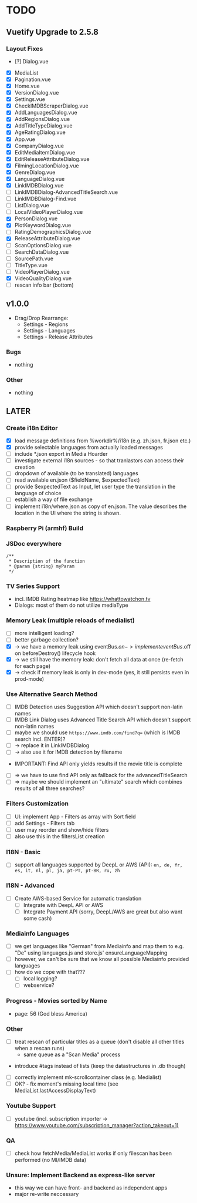 # TODO

## Vuetify Upgrade to 2.5.8

### Layout Fixes

- [?] Dialog.vue

- [x] MediaList
- [x] Pagination.vue
- [x] Home.vue
- [x] VersionDialog.vue
- [x] Settings.vue
- [x] CheckIMDBScraperDialog.vue
- [x] AddLanguagesDialog.vue
- [x] AddRegionsDialog.vue
- [x] AddTitleTypeDialog.vue
- [x] AgeRatingDialog.vue
- [x] App.vue
- [x] CompanyDialog.vue
- [x] EditMediaItemDialog.vue
- [x] EditReleaseAttributeDialog.vue
- [x] FilmingLocationDialog.vue
- [x] GenreDialog.vue
- [x] LanguageDialog.vue
- [x] LinkIMDBDialog.vue
- [ ] LinkIMDBDialog-AdvancedTitleSearch.vue
- [ ] LinkIMDBDialog-Find.vue
- [ ] ListDialog.vue
- [ ] LocalVideoPlayerDialog.vue
- [x] PersonDialog.vue
- [x] PlotKeywordDialog.vue
- [ ] RatingDemographicsDialog.vue
- [x] ReleaseAttributeDialog.vue
- [ ] ScanOptionsDialog.vue
- [ ] SearchDataDialog.vue
- [ ] SourcePath.vue
- [ ] TitleType.vue
- [ ] VideoPlayerDialog.vue
- [x] VideoQualityDialog.vue
- [ ] rescan info bar (bottom)

## v1.0.0

- Drag/Drop Rearrange:
  - Settings - Regions
  - Settings - Languages
  - Settings - Release Attributes

### Bugs

- nothing

### Other

- nothing

## LATER

### Create i18n Editor

- [x] load message definitions from %workdir%/i18n (e.g. zh.json, fr.json etc.)
- [x] provide selectable languages from actually loaded messages
- [ ] include *.json export in Media Hoarder
- [ ] investigate external i18n sources - so that tranlastors can access their creation
- [ ] dropdown of available (to be translated) languages
- [ ] read available en.json ($fieldName, $expectedText)
- [ ] provide $expectedText as Input, let user type the translation in the language of choice
- [ ] establish a way of file exchange
- [ ] implement i18n/where.json as copy of en.json. The value describes the location in the UI where the string is shown.

### Raspberry Pi (armhf) Build

### JSDoc everywhere

```text
/**
 * Description of the function
 * @param {string} myParam
 */
```

### TV Series Support

- incl. IMDB Rating heatmap like <https://whattowatchon.tv>
- Dialogs: most of them do not utilize mediaType

### Memory Leak (multiple reloads of medialist)

- [ ] more intelligent loading?
- [ ] better garbage collection?
- [x] -> we have a memory leak using eventBus.$on -> implement eventBus.$off on beforeDestroy() lifecycle hook
- [x] -> we still have the memory leak: don't fetch all data at once (re-fetch for each page)
- [x] -> check if memory leak is only in dev-mode (yes, it still persists even in prod-mode)

### Use Alternative Search Method

- [ ] IMDB Detection uses Suggestion API which doesn't support non-latin names
- [ ] IMDB Link Dialog uses Advanced Title Search API which doesn't support non-latin names
- [ ] maybe we should use `https://www.imdb.com/find?q=` (which is IMDB search incl. ENTER)?
- [ ] -> replace it in LinkIMDBDialog
- [ ] -> also use it for IMDB detection by filename
- IMPORTANT: Find API only yields results if the movie title is complete
- [ ] => we have to use find API only as fallback for the advancedTitleSearch
- [ ] => maybe we should implement an "ultimate" search which combines results of all three searches?

### Filters Customization

- [ ] UI: implement App - Filters as array with Sort field
- [ ] add Settings - Filters tab
- [ ] user may reorder and show/hide filters
- [ ] also use this in the filtersList creation

### I18N - Basic

- [ ] support all languages supported by DeepL or AWS (API): `en, de, fr, es, it, nl, pl, ja, pt-PT, pt-BR, ru, zh`

### I18N - Advanced

- [ ] Create AWS-based Service for automatic translation
  - [ ] Integrate with DeepL API or AWS
  - [ ] Integrate Payment API (sorry, DeepL/AWS are great but also want some cash)

### Mediainfo Languages

- [ ] we get languages like "German" from Mediainfo and map them to e.g. "De" using languages.js and store.js' ensureLanguageMapping
- [ ] however, we can't be sure that we know all possible Mediainfo provided languages
- [ ] how do we cope with that???
  - [ ] local logging?
  - [ ] webservice?

### Progress - Movies sorted by Name

- page: 56 (God bless America)

### Other

- [ ] treat rescan of particular titles as a queue (don't disable all other titles when a rescan runs)
  - same queue as a "Scan Media" process
- introduce #tags instead of lists (keep the datastructures in .db though)
- [ ] correctly implement mk-scrollcontainer class (e.g. Medialist)
- [ ] OK? - fix moment's missing local time (see MediaList.lastAccessDisplayText)

### Youtube Support

- [ ] youtube (incl. subscription importer -> <https://www.youtube.com/subscription_manager?action_takeout=1)>

### QA

- [ ] check how fetchMedia/MediaList works if only filescan has been performed (no MI/IMDB data)

### Unsure: Implement Backend as express-like server

- this way we can have front- and backend as independent apps
- major re-write neccessary
